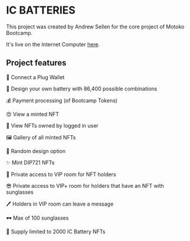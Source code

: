 # IC BATTERIES

This project was created by Andrew Sellen for the core project of Motoko Bootcamp.

It's live on the Internet Computer [here](https://wo25k-iqaaa-aaaan-qacda-cai.raw.ic0.app/).

## Project features

🔌 Connect a Plug Wallet

🎨 Design your own battery with 86,400 possible combinations

💰 Payment processing (of Bootcamp Tokens)

😍 View a minted NFT

👀 View NFTs owned by logged in user

🖼️ Gallery of all minted NFTs

🔀 Random design option

✨ Mint DIP721 NFTs

🔋 Private access to VIP room for NFT holders

😎 Private access to VIP+ room for holders that have an NFT with sunglasses

🖊️ Holders in VIP room can leave a message

🕶️ Max of 100 sunglasses

🥳 Supply limited to 2000 IC Battery NFTs
